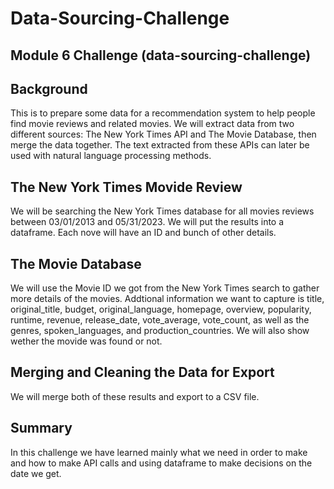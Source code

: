# Data-Sourcing-Challenge
## Module 6 Challenge (data-sourcing-challenge)

## Background
This is to prepare some data for a recommendation system to help people find movie reviews and related movies. We will extract data from two different sources: The New York Times API and The Movie Database, then merge the data together. The text extracted from these APIs can later be used with natural language processing methods.

## The New York Times Movide Review
We will be searching the New York Times database for all movies reviews between 03/01/2013 and 05/31/2023. We will put the results into a dataframe. Each nove will have an ID and bunch of other details.

## The Movie Database
We will use the Movie ID we got from the New York Times search to gather more details of the movies. Addtional information we want to capture is title, original_title, budget, original_language, homepage, overview, popularity, runtime, revenue, release_date, vote_average, vote_count, as well as the genres, spoken_languages, and production_countries. We will also show wether the movide was found or not.

## Merging and Cleaning the Data for Export
We will merge both of these results and export to a CSV file.

## Summary
In this challenge we have learned mainly what we need in order to make and how to make API calls and using dataframe to make decisions on the date we get.



